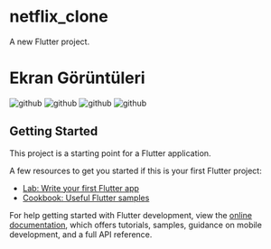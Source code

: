 # netflix_clone

A new Flutter project.

# Ekran Görüntüleri

![github](images/Screenshot1.png)
![github](images/Screenshot2.png)
![github](images/Screenshot3.png)
![github](images/Screenshot4.png)


## Getting Started

This project is a starting point for a Flutter application.

A few resources to get you started if this is your first Flutter project:

- [Lab: Write your first Flutter app](https://docs.flutter.dev/get-started/codelab)
- [Cookbook: Useful Flutter samples](https://docs.flutter.dev/cookbook)

For help getting started with Flutter development, view the
[online documentation](https://docs.flutter.dev/), which offers tutorials,
samples, guidance on mobile development, and a full API reference.
